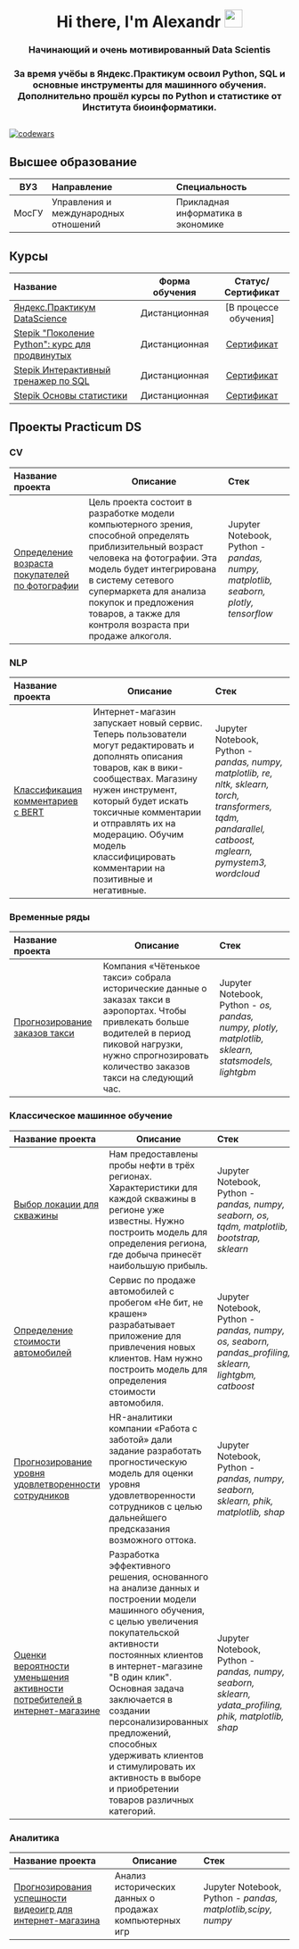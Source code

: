 <h1 align="center">Hi there, I'm Alexandr</a> 
<img src="https://github.com/blackcater/blackcater/raw/main/images/Hi.gif" height="32"/></h1>
<h3 align="center">Начинающий и очень мотивированный Data Scientis</h3>
<h3 align="center">За время учёбы в Яндекс.Практикум освоил Python, SQL и основные инструменты для машинного обучения. Дополнительно прошёл курсы по Python и статистике от Института биоинформатики.</h3>

##

[![codewars](https://www.codewars.com/users/gotti21/badges/large)](https://www.codewars.com/users/gotti_21)

## Высшее образование

| ВУЗ | Направление | Специальность |
| :---: | :--- | :--- |
| МосГУ | Управления и международных отношений | Прикладная информатика в экономике |

## Курсы

| Название | Форма обучения | Статус/Сертификат |
| :--- | :---: | :---: |
| [Яндекс.Практикум DataScience](https://practicum.yandex.ru/profile/data-scientist/) | Дистанционная | [В процессе обучения]
| [Stepik "Поколение Python": курс для продвинутых](https://stepik.org/course/68343/syllabus) | Дистанционная | [Сертификат](https://stepik.org/cert/1307503) |
| [Stepik Интерактивный тренажер по SQL](https://stepik.org/course/63054/syllabus) | Дистанционная | [Сертификат](https://stepik.org/cert/1414187) |
| [Stepik Основы статистики](https://stepik.org/course/76/syllabus) | Дистанционная | [Сертификат](https://stepik.org/cert/2218399) |

## Проекты Practicum DS

### CV

| Название проекта | Описание | Стек | 
| :--- | --- | :--- |
| [Определение возраста покупателей по фотографии](https://github.com/Vyshegorodtsev21/Practicum/tree/main/2024-customers-age-prediction) | Цель проекта состоит в разработке модели компьютерного зрения, способной определять приблизительный возраст человека на фотографии. Эта модель будет интегрирована в систему сетевого супермаркета для анализа покупок и предложения товаров, а также для контроля возраста при продаже алкоголя. | Jupyter Notebook, Python - *pandas, numpy, matplotlib, seaborn, plotly, tensorflow* |

### NLP

| Название проекта | Описание | Стек | 
| :--- | --- | :--- |
| [Классификация комментариев с BERT](https://github.com/Vyshegorodtsev21/Practicum/tree/main/2024-comments-classification) | Интернет-магазин запускает новый сервис. Теперь пользователи могут редактировать и дополнять описания товаров, как в вики-сообществах. Магазину нужен инструмент, который будет искать токсичные комментарии и отправлять их на модерацию. Обучим модель классифицировать комментарии на позитивные и негативные. | Jupyter Notebook, Python - *pandas, numpy, matplotlib, re, nltk, sklearn, torch, transformers, tqdm, pandarallel, catboost, mglearn, pymystem3, wordcloud* |

### Временные ряды

| Название проекта | Описание | Стек | 
| :--- | --- | :--- |
| [Прогнозирование заказов такси](https://github.com/Vyshegorodtsev21/Practicum/tree/main/2024-taxi-demand-prediction) | Компания «Чётенькое такси» собрала исторические данные о заказах такси в аэропортах. Чтобы привлекать больше водителей в период пиковой нагрузки, нужно спрогнозировать количество заказов такси на следующий час. | Jupyter Notebook, Python - *os, pandas, numpy, plotly, matplotlib, sklearn, statsmodels, lightgbm* |

### Классическое машинное обучение

| Название проекта | Описание | Стек |
| :--- | --- | :--- |
| [Выбор локации для скважины](https://github.com/Vyshegorodtsev21/Practicum/tree/main/2024-oil-production-forecasting-and-profitability-analysis) |Нам предоставлены пробы нефти в трёх регионах. Характеристики для каждой скважины в регионе уже известны. Нужно построить модель для определения региона, где добыча принесёт наибольшую прибыль. | Jupyter Notebook, Python - *pandas, numpy, seaborn, os, tqdm, matplotlib, bootstrap, sklearn* |
| [Определение стоимости автомобилей](https://github.com/Vyshegorodtsev21/Practicum/tree/main/2024-car-cost-prediction) | Сервис по продаже автомобилей с пробегом «Не бит, не крашен» разрабатывает приложение для привлечения новых клиентов. Нам нужно построить модель для определения стоимости автомобиля. | Jupyter Notebook, Python - *pandas, numpy, os, seaborn, pandas_profiling, sklearn, lightgbm, catboost* |
| [Прогнозирование уровня удовлетворенности сотрудников](https://github.com/Vyshegorodtsev21/Practicum/tree/main/2024-employee-satisfaction) | HR-аналитики компании «Работа с заботой» дали задание разработать прогностическую модель для оценки уровня удовлетворенности сотрудников с целью дальнейшего предсказания возможного оттока. | Jupyter Notebook, Python - *pandas, numpy, seaborn, sklearn, phik, matplotlib, shap* |
| [Оценки вероятности уменьшения активности потребителей в интернет-магазине](https://github.com/Vyshegorodtsev21/Practicum/tree/main/2023-consumer-activity-prediction) | Разработка эффективного решения, основанного на анализе данных и построении модели машинного обучения, с целью увеличения покупательской активности постоянных клиентов в интернет-магазине "В один клик". Основная задача заключается в создании персонализированных предложений, способных удерживать клиентов и стимулировать их активность в выборе и приобретении товаров различных категорий. | Jupyter Notebook, Python - *pandas, numpy, seaborn, sklearn, ydata_profiling, phik, matplotlib, shap* |

### Аналитика

| Название проекта | Описание | Стек |
| :--- | --- | :--- |
| [Прогнозирования успешности видеоигр для интернет-магазина](https://github.com/Vyshegorodtsev21/Practicum/tree/main/2023-eda-games-sales) | Анализ исторических данных о продажах компьютерных игр| Jupyter Notebook, Python - *pandas, matplotlib,scipy, numpy* |
